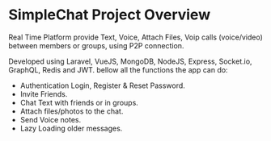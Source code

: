 # SimpleChat Project Overview

Real Time Platform provide Text, Voice, Attach Files, Voip calls (voice/video) between members
or groups, using P2P connection.

Developed using Laravel, VueJS, MongoDB, NodeJS, Express, Socket.io, GraphQL, Redis and JWT.
bellow all the functions the app can do:

- Authentication Login, Register & Reset Password.
- Invite Friends.
- Chat Text with friends or in groups.
- Attach files/photos to the chat.
- Send Voice notes.
- Lazy Loading older messages.

